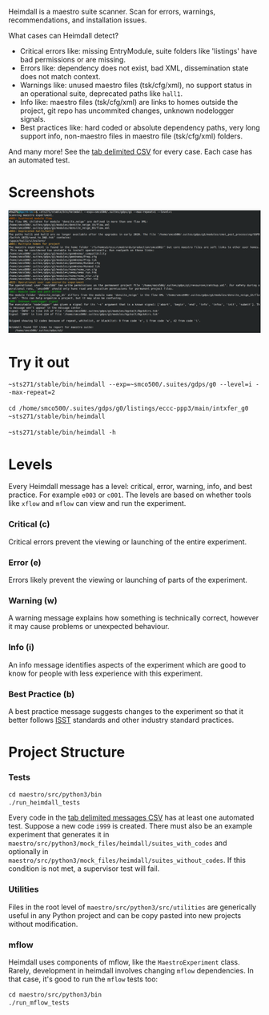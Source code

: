 Heimdall is a maestro suite scanner. Scan for errors, warnings, recommendations, and installation issues.

What cases can Heimdall detect?

* Critical errors like: missing EntryModule, suite folders like 'listings' have bad permissions or are missing.
* Errors like: dependency does not exist, bad XML, dissemination state does not match context.
* Warnings like: unused maestro files (tsk/cfg/xml), no support status in an operational suite, deprecated paths like `hall1`.
* Info like: maestro files (tsk/cfg/xml) are links to homes outside the project, git repo has uncommited changes, unknown nodelogger signals.
* Best practices like: hard coded or absolute dependency paths, very long support info, non-maestro files in maestro file (tsk/cfg/xml) folders.

And many more! See the [tab delimited CSV](csv/message_codes.csv) for every case. Each case has an automated test.

# Screenshots

![alt text](screenshots/heimdall1.png)

# Try it out

```
~sts271/stable/bin/heimdall --exp=~smco500/.suites/gdps/g0 --level=i --max-repeat=2

cd /home/smco500/.suites/gdps/g0/listings/eccc-ppp3/main/intxfer_g0
~sts271/stable/bin/heimdall

~sts271/stable/bin/heimdall -h
```

# Levels

Every Heimdall message has a level: critical, error, warning, info, and best practice. For example `e003` or `c001`. The levels are based on whether tools like `xflow` and `mflow` can view and run the experiment.

### Critical \(c)

Critical errors prevent the viewing or launching of the entire experiment.

### Error (e)

Errors likely prevent the viewing or launching of parts of the experiment.

### Warning (w)

A warning message explains how something is technically correct, however it may cause problems or unexpected behaviour.

### Info (i)

An info message identifies aspects of the experiment which are good to know for people with less experience with this experiment.

### Best Practice (b)

A best practice message suggests changes to the experiment so that it better follows [ISST](https://wiki.cmc.ec.gc.ca/wiki/ISST) standards and other industry standard practices.

# Project Structure

### Tests

```
cd maestro/src/python3/bin
./run_heimdall_tests
```

Every code in the [tab delimited messages CSV](csv/message_codes.csv) has at least one automated test. Suppose a new code `i999` is created. There must also be an example experiment that generates it in `maestro/src/python3/mock_files/heimdall/suites_with_codes` and optionally in `maestro/src/python3/mock_files/heimdall/suites_without_codes`. If this condition is not met, a supervisor test will fail.

### Utilities

Files in the root level of `maestro/src/python3/src/utilities` are generically useful in any Python project and can be copy pasted into new projects without modification.

### mflow

Heimdall uses components of mflow, like the `MaestroExperiment` class. Rarely, development in heimdall involves changing `mflow` dependencies. In that case, it's good to run the `mflow` tests too:

```
cd maestro/src/python3/bin
./run_mflow_tests
```





